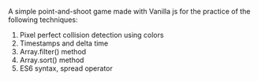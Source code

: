 A simple point-and-shoot game made with Vanilla js for the practice of the following techniques:

1) Pixel perfect collision detection using colors
2) Timestamps and delta time
3) Array.filter() method
4) Array.sort() method
5) ES6 syntax, spread operator